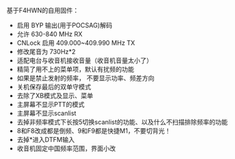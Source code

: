 基于F4HWN的自用固件：
- 启用 BYP 输出(用于POCSAG)解码
- 允许 630-840 MHz RX
- CNLock 启用 409.000~409.990 MHz TX
- 修改尾音为 730Hz*2
- 适配电台与收音机接收音量（收音机音量太小了）
- 精简了用不上的菜单项，默认有扰频的功能
- 如果是禁止发射的频率， 不要显示功率、频差方向
- 关机保存最后的双单守模式
- 去除了XB模式及显示、菜单
- 主屏幕不显示PTT的模式
- 主屏幕不显示scanlist
- 去掉非频率模式下长按5切换scanlist的功能、以及什么不扫描排除频率的功能
- 8和F8改成都是倒频、9和F9都是快捷M1，不要切背光！
- 去掉*进入DTFM输入
- 收音机固定中国频率范围，界面小改
